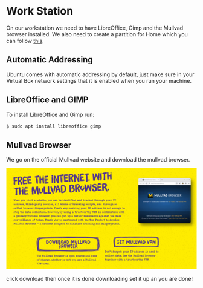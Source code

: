 # Work Station

On our workstation we need to have LibreOffice, Gimp and the Mullvad browser installed. We also need to create a partition for Home which you can follow [this](./HOME.md).

## Automatic Addressing

Ubuntu comes with automatic addressing by default, just make sure in your Virtual Box network settings that it is enabled when you run your machine.

## LibreOffice and GIMP

To install LibreOffice and Gimp run:

```bash
$ sudo apt install libreoffice gimp
```

## Mullvad Browser

We go on the official Mullvad website and download the mullvad browser.

![](./assets/mullvad.png)

click download then once it is done downloading set it up an you are done!


